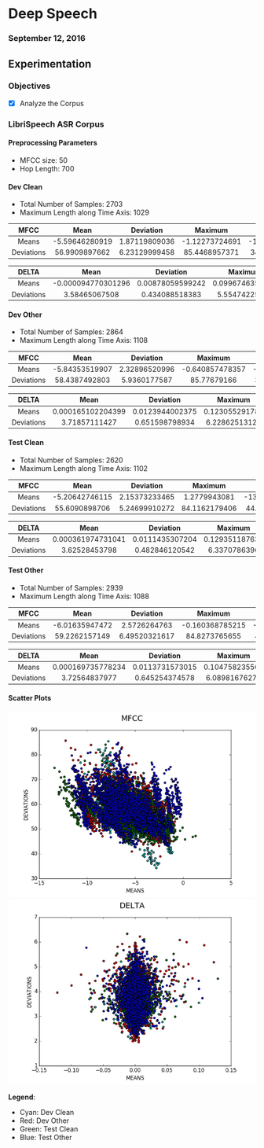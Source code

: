 # Deep Speech
### September 12, 2016

## Experimentation

### Objectives

* [x] Analyze the Corpus

###  LibriSpeech ASR Corpus

#### Preprocessing Parameters

* MFCC size: 50
* Hop Length: 700

#### Dev Clean

* Total Number of Samples: 2703
* Maximum Length along Time Axis: 1029

| MFCC | Mean | Deviation | Maximum | Minimum |
|:-:|:-:|:-:|:-:|:-:|
| Means | -5.59646280919 | 1.87119809036 | -1.12273724691 | -10.7117896467 |
| Deviations | 56.9909897662 | 6.23129999458 | 85.4468957371 | 34.3927742266 |

| DELTA | Mean | Deviation | Maximum | Minimum |
|:-:|:-:|:-:|:-:|:-:|
| Means | -0.000094770301296 | 0.00878059599242 | 0.0996746357603 | -0.0717477841146 |
| Deviations | 3.58465067508 | 0.434088518383 | 5.55474225786 | 2.11212612328 |

#### Dev Other

* Total Number of Samples: 2864
* Maximum Length along Time Axis: 1108

| MFCC | Mean | Deviation | Maximum | Minimum |
|:-:|:-:|:-:|:-:|:-:|
| Means | -5.84353519907 | 2.32896520996 | -0.640857478357 | -12.2648412635 |
| Deviations | 58.4387492803 | 5.9360177587 | 85.77679166 | 39.0068038801 |

| DELTA | Mean | Deviation | Maximum | Minimum |
|:-:|:-:|:-:|:-:|:-:|
| Means | 0.000165102204399 | 0.0123944002375 | 0.123055291782 | -0.122013883791 |
| Deviations | 3.71857111427 | 0.651598798934 | 6.22862513129 | 1.96077803511 |

#### Test Clean

* Total Number of Samples: 2620
* Maximum Length along Time Axis: 1102

| MFCC | Mean | Deviation | Maximum | Minimum |
|:-:|:-:|:-:|:-:|:-:|
| Means | -5.20642746115 | 2.15373233465 | 1.2779943081 | -13.4210021425 |
| Deviations | 55.6090898706 | 5.24699910272 | 84.1162179406 | 44.0717945404 |

| DELTA | Mean | Deviation | Maximum | Minimum |
|:-:|:-:|:-:|:-:|:-:|
| Means | 0.000361974731041 | 0.0111435307204 | 0.129351187632 | -0.0701823441454 |
| Deviations | 3.62528453798 | 0.482846120542 | 6.3370786396 | 2.33271889483 |

#### Test Other

* Total Number of Samples: 2939
* Maximum Length along Time Axis: 1088

| MFCC | Mean | Deviation | Maximum | Minimum |
|:-:|:-:|:-:|:-:|:-:|
| Means | -6.01635947472 | 2.5726264763 | -0.160368785215 | -11.9209259134 |
| Deviations | 59.2262157149 | 6.49520321617 | 84.8273765655 | 42.7847442702 |

| DELTA | Mean | Deviation | Maximum | Minimum |
|:-:|:-:|:-:|:-:|:-:|
| Means | 0.000169735778234 | 0.0113731573015 | 0.104758235569 | -0.0762119231565 |
| Deviations | 3.72564837977 | 0.645254374578 | 6.08981676277 | 2.2274428392 |

#### Scatter Plots

![MFCC](mfcc.jpg)
![DELTA](delta.jpg)

**Legend**:

* Cyan: Dev Clean
* Red: Dev Other
* Green: Test Clean
* Blue: Test Other
